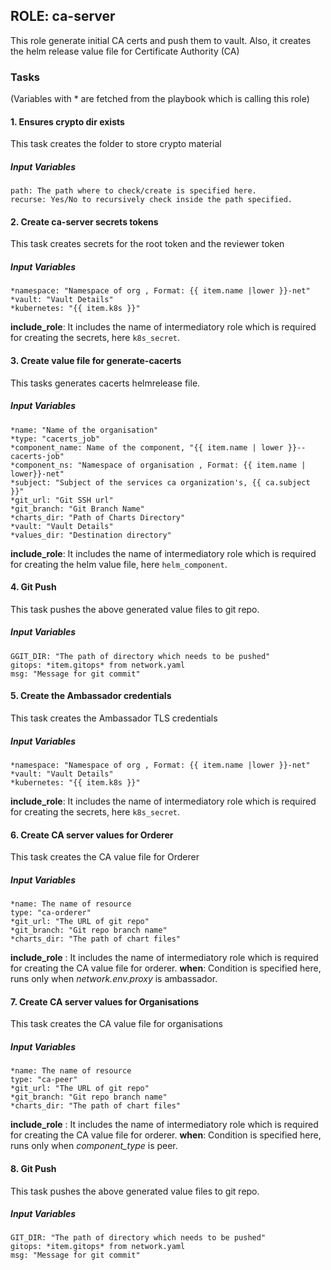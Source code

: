 [//]: # (##############################################################################################)
[//]: # (Copyright Accenture. All Rights Reserved.)
[//]: # (SPDX-License-Identifier: Apache-2.0)
[//]: # (##############################################################################################)

## ROLE: ca-server
This role generate initial CA certs and push them to vault. Also, it creates the helm release value file for Certificate Authority (CA)

### Tasks
(Variables with * are fetched from the playbook which is calling this role)
#### 1. Ensures crypto dir exists
This task creates the folder to store crypto material

##### Input Variables
    path: The path where to check/create is specified here.
    recurse: Yes/No to recursively check inside the path specified. 

#### 2. Create ca-server secrets tokens
This task creates secrets for the root token and the reviewer token
##### Input Variables
    *namespace: "Namespace of org , Format: {{ item.name |lower }}-net"
    *vault: "Vault Details"
    *kubernetes: "{{ item.k8s }}"
**include_role**: It includes the name of intermediatory role which is required for creating the secrets, here `k8s_secret`.

#### 3. Create value file for generate-cacerts
This tasks generates cacerts helmrelease file.
##### Input Variables
    *name: "Name of the organisation"
    *type: "cacerts_job"
    *component_name: Name of the component, "{{ item.name | lower }}--cacerts-job"
    *component_ns: "Namespace of organisation , Format: {{ item.name | lower}}-net"
    *subject: "Subject of the services ca organization's, {{ ca.subject }}"
    *git_url: "Git SSH url"
    *git_branch: "Git Branch Name"
    *charts_dir: "Path of Charts Directory"
    *vault: "Vault Details"
    *values_dir: "Destination directory"
**include_role**: It includes the name of intermediatory role which is required for creating the helm value file, here `helm_component`.

#### 4. Git Push
This task pushes the above generated value files to git repo.
##### Input Variables
    GGIT_DIR: "The path of directory which needs to be pushed"
    gitops: *item.gitops* from network.yaml
    msg: "Message for git commit"

#### 5. Create the Ambassador credentials
This task creates the Ambassador TLS credentials
##### Input Variables
    *namespace: "Namespace of org , Format: {{ item.name |lower }}-net"
    *vault: "Vault Details"
    *kubernetes: "{{ item.k8s }}"
**include_role**: It includes the name of intermediatory role which is required for creating the secrets, here `k8s_secret`.

#### 6. Create CA server values for Orderer
This task creates the CA value file for Orderer
##### Input Variables
    *name: The name of resource
    type: "ca-orderer"
    *git_url: "The URL of git repo"
    *git_branch: "Git repo branch name"
    *charts_dir: "The path of chart files"
    
**include_role** : It includes the name of intermediatory role which is required for creating the CA value file for orderer.
**when**: Condition is specified here, runs only when *network.env.proxy* is ambassador.

#### 7. Create CA server values for Organisations
This task creates the CA value file for organisations
##### Input Variables
    *name: The name of resource
    type: "ca-peer"
    *git_url: "The URL of git repo"
    *git_branch: "Git repo branch name"
    *charts_dir: "The path of chart files"

**include_role** : It includes the name of intermediatory role which is required for creating the CA value file for orderer.
**when**: Condition is specified here, runs only when *component_type* is peer.

#### 8. Git Push
This task pushes the above generated value files to git repo.
##### Input Variables
    GIT_DIR: "The path of directory which needs to be pushed"
    gitops: *item.gitops* from network.yaml
    msg: "Message for git commit"
